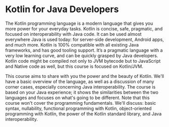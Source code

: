 # Kotlin for Java Developers


The Kotlin programming language is a modern language that gives you more power for your everyday tasks. Kotlin is concise, safe, pragmatic, and focused on interoperability with Java code. It can be used almost everywhere Java is used today: for server-side development, Android apps, and much more. Kotlin is 100% compatible with all existing Java frameworks, and has good tooling support. It’s a pragmatic language with a very low learning curve, and can be quickly grasped by Java developers. Kotlin code might be compiled not only to JVM bytecode but to JavaScript and Native code as well, but this course is focused on Kotlin/JVM.

This course aims to share with you the power and the beauty of Kotlin. We'll have a basic overview of the language, as well as a discussion of many corner cases, especially concerning Java interoperability. The course is based on your Java experience; it shows the similarities between the two languages and focuses on what's going to be different. 
Note that this course won't cover the programming fundamentals. We'll discuss: basic syntax, nullability, functional programming with Kotlin, object-oriented programming with Kotlin, the power of the Kotlin standard library, and Java interoperability.
